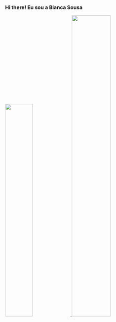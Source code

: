 ### Hi there! Eu sou a Bianca Sousa

<div>
  <a href="https://github.com/biancasbs">
  <img width="42%" src="https://github-readme-stats.vercel.app/api?biancasbs=anuraghazra&hide=contribs,prs)">
  <img width="50%" src="link">
</div>
